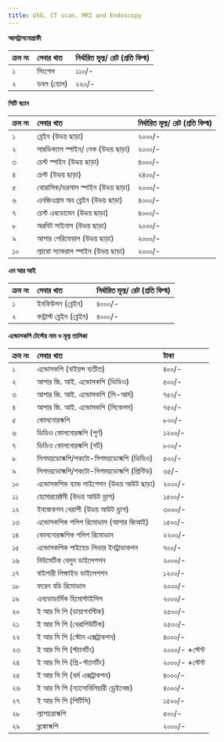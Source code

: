 ```yaml
---
title: USG, CT scan, MRI and Endoscopy
---
```


**আলট্রাসনোগ্রাফী**

| ক্রম নং | সেবার খাত | নির্ধারিত মূল্য/ রেট (প্রতি ফিল্ম) |
| :--- | :--- | :--- |
| ১ | সিংগেল | ১১০/- |
| ২ | ডবল (হোল) | ২২০/- |

**সিটি স্ক্যান**

| ক্রম নং | সেবার খাত | নির্ধারিত মূল্য/ রেট (প্রতি ফিল্ম) |
| :--- | :--- | :--- |
| ১ | ব্রেইন (উভয় ছাড়া) | ২০০০/- |
| ২ | সারভিক্যাল স্পাইন/ নেক (উভয় ছাড়া) | ২০০০/- |
| ৩ | চেস্ট স্পাইন (উভয় ছাড়া) | ৪০০০/- |
| ৪ | চেস্ট (উভয় ছাড়া) | ২৪০০/- |
| ৫ | থোরাসিক/ডরসাল স্পাইন (উভয় ছাড়া) | ২০০০/- |
| ৬ | এনজিওগ্রাম অব ব্রেইন (উভয় ছাড়া) | ৪০০০/- |
| ৭ | চেস্ট এবডোমেন (উভয় ছাড়া) | ৪০০০/- |
| ৮ | অরবিট সাইনাস (উভয় ছাড়া) | ২০০০/- |
| ৯ | আপার পেরিফেরাল (উভয় ছাড়া) | ২০০০/- |
| ১০ | ল্যাম্বো স্যাকরাল স্পাইন (উভয় ছাড়া) | ২০০০/- |

**এম আর আই**

| ক্রম নং | সেবার খাত | নির্ধারিত মূল্য/ রেট (প্রতি ফিল্ম) |
| :--- | :--- | :--- |
| ১ | ইনফিউশন (ব্রেইন) | ৪০০০/- |
| ২ | কন্ট্রাস্ট ব্রেইন (ব্রেইন) | ৪০০০/- |

**এন্ডোসকপি টেস্টের নাম ও মূল্য তালিকা**

| ক্রম নং | সেবার খাত | টাকা |
| :--- | :--- | :--- |
| ১ | এন্ডোসকপি (বাইয়ন্স ব্যতীত) | ৪০০/- |
| ২ | আপার জি. আই. এন্ডোসকপি (ভিডিও) | ৫০০/- |
| ৩ | আপার জি. আই. এন্ডোসকপি (সি-আর্ম) | ৭৫০/- |
| ৪ | আপার জি. আই. এন্ডোসকপি (সিকেলস) | ৭৫০/- |
| ৫ | কোলনোরস্কপি | ৮০০/- |
| ৬ | ভিডিও কোলনোরস্কপি (পূর্ণ) | ১২০০/- |
| ৭ | ভিডিও কোলনোরস্কপি (শর্ট) | ৮০০/- |
| ৮ | সিগময়ডোস্কপি/পকটো-সিগময়ডোস্কপি (ভিডিও) | ৫০০/- |
| ৯ | সিগময়ডোস্কপি/পকটো-সিগময়ডোস্কপি (প্রিন্টিড) | ৩৫/- |
| ১০ | এন্ডোসকপিক ব্যান্ড লাইগেশন (উভয় আউট ছাড়া) | ২০০০/- |
| ১১ | হেমোরয়েক্টমী (উভয় আউট ড্রাগ) | ১৫০০/- |
| ১২ | ইনজেকশন থেরাপী (উভয় আউট ড্রাগ) | ৩০০০/- |
| ১৩ | এন্ডোসকপিক পলিপ রিমোভাল (আপার জিআই) | ১৫০০/- |
| ১৪ | কোলনোরস্কপিক পলিপ রিমোভাল | ২২০০/- |
| ১৫ | এন্ডোসকপিক পাইহেড লিভার ইনট্রাডাকশন | ৭০০/- |
| ১৬ | নিউমেটিক বেলুন ডাইলেপশন | ২০০০/- |
| ১৭ | বাইলারী লিম্ফাইড ডাইলেপশন | ১২০০/- |
| ১৮ | ফরেন বডি রিমোভাল | ২০০০/- |
| ১৯ | এনডোডার্মিক হিমোস্টাইসিস | ২০০০/- |
| ২০ | ই আর সি পি (ডায়াগনস্টিক) | ২৫০০/- |
| ২১ | ই আর সি পি (থেরাপিউটিক) | ২৫০০/- |
| ২২ | ই আর সি পি (স্টোন এক্সট্রাকশন) | ৪০০০/- |
| ২৩ | ই আর সি পি (স্ট্যানটিং) | ২০০০/- +স্টেন্ট |
| ২৪ | ই আর সি পি (প্রি-স্ট্যানটিং) | ২০০০/- +স্টেন্ট |
| ২৫ | ই আর সি পি (থর্ম এক্সট্রাকশন) | ৪০০০/- |
| ২৬ | ই আর সি পি (ন্যাসোবিলিয়ারী ড্রেইনেজ) | ৪০০০/- |
| ২৭ | ই আর সি পি (পিটিসি) | ১৫০০/- |
| ২৮ | ল্যাপারোস্কপি | ৫০০/- |
| ২৯ | ব্রঙ্কোস্কপি | ২০০০/- |